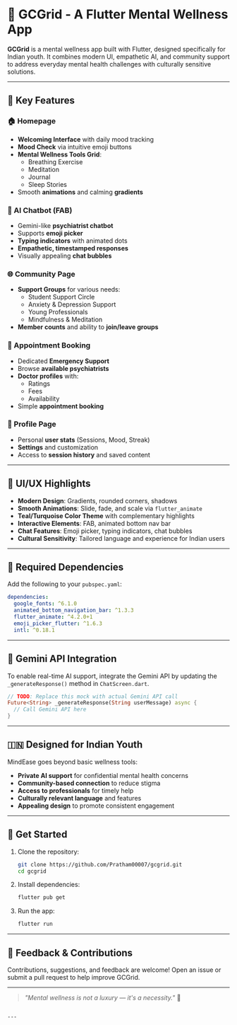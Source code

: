 

# 🌿 GCGrid - A Flutter Mental Wellness App

**GCGrid** is a mental wellness app built with Flutter, designed specifically for Indian youth. It combines modern UI, empathetic AI, and community support to address everyday mental health challenges with culturally sensitive solutions.

---

## 🌟 Key Features

### 🏠 Homepage
- **Welcoming Interface** with daily mood tracking
- **Mood Check** via intuitive emoji buttons
- **Mental Wellness Tools Grid**:
  - Breathing Exercise
  - Meditation
  - Journal
  - Sleep Stories
- Smooth **animations** and calming **gradients**

### 💬 AI Chatbot (FAB)
- Gemini-like **psychiatrist chatbot**
- Supports **emoji picker**
- **Typing indicators** with animated dots
- **Empathetic, timestamped responses**
- Visually appealing **chat bubbles**

### 🌐 Community Page
- **Support Groups** for various needs:
  - Student Support Circle
  - Anxiety & Depression Support
  - Young Professionals
  - Mindfulness & Meditation
- **Member counts** and ability to **join/leave groups**

### 📅 Appointment Booking
- Dedicated **Emergency Support**
- Browse **available psychiatrists**
- **Doctor profiles** with:
  - Ratings
  - Fees
  - Availability
- Simple **appointment booking**

### 👤 Profile Page
- Personal **user stats** (Sessions, Mood, Streak)
- **Settings** and customization
- Access to **session history** and saved content

---

## 🎨 UI/UX Highlights

- **Modern Design**: Gradients, rounded corners, shadows
- **Smooth Animations**: Slide, fade, and scale via `flutter_animate`
- **Teal/Turquoise Color Theme** with complementary highlights
- **Interactive Elements**: FAB, animated bottom nav bar
- **Chat Features**: Emoji picker, typing indicators, chat bubbles
- **Cultural Sensitivity**: Tailored language and experience for Indian users

---

## 📱 Required Dependencies

Add the following to your `pubspec.yaml`:

```yaml
dependencies:
  google_fonts: ^6.1.0
  animated_bottom_navigation_bar: ^1.3.3
  flutter_animate: ^4.2.0+1
  emoji_picker_flutter: ^1.6.3
  intl: ^0.18.1
````

---

## 🔧 Gemini API Integration

To enable real-time AI support, integrate the Gemini API by updating the `_generateResponse()` method in `ChatScreen.dart`.

```dart
// TODO: Replace this mock with actual Gemini API call
Future<String> _generateResponse(String userMessage) async {
  // Call Gemini API here
}
```

---

## 🇮🇳 Designed for Indian Youth

MindEase goes beyond basic wellness tools:

* **Private AI support** for confidential mental health concerns
* **Community-based connection** to reduce stigma
* **Access to professionals** for timely help
* **Culturally relevant language** and features
* **Appealing design** to promote consistent engagement

---

## 🚀 Get Started

1. Clone the repository:

   ```bash
   git clone https://github.com/Pratham00007/gcgrid.git
   cd gcgrid
   ```

2. Install dependencies:

   ```bash
   flutter pub get
   ```

3. Run the app:

   ```bash
   flutter run
   ```

---

## 📧 Feedback & Contributions

Contributions, suggestions, and feedback are welcome! Open an issue or submit a pull request to help improve GCGrid.

---



> *"Mental wellness is not a luxury — it's a necessity."* 💚

```

---

